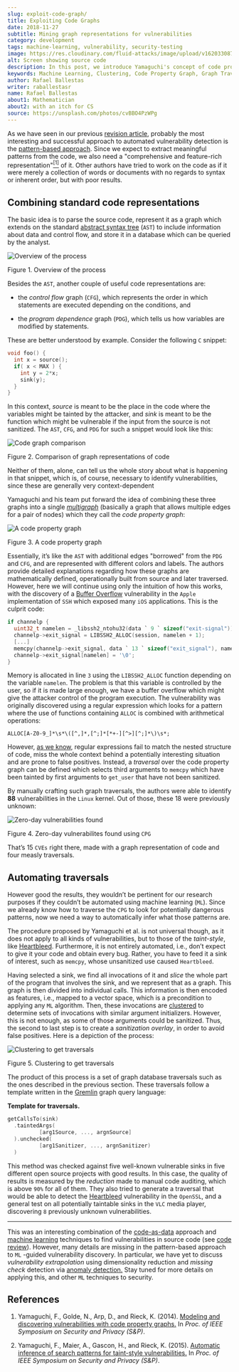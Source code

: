 ```yaml
---
slug: exploit-code-graph/
title: Exploiting Code Graphs
date: 2018-11-27
subtitle: Mining graph representations for vulnerabilities
category: development
tags: machine-learning, vulnerability, security-testing
image: https://res.cloudinary.com/fluid-attacks/image/upload/v1620330872/blog/exploit-code-graph/cover_jx2lqk.webp
alt: Screen showing source code
description: In this post, we introduce Yamaguchi's concept of code property graphs, how to traverse them, and how to guide a computer to do it on its own.
keywords: Machine Learning, Clustering, Code Property Graph, Graph Traversal, Vulnerability, Security, Ethical Hacking, Pentesting
author: Rafael Ballestas
writer: raballestasr
name: Rafael Ballestas
about1: Mathematician
about2: with an itch for CS
source: https://unsplash.com/photos/cvBBO4PzWPg
---
```


As we have seen in our previous [revision
article](../machine-learning-hack/), probably the most interesting and
successful approach to automated vulnerability detection is the
[pattern-based
approach](../machine-learning-hack/#pattern-recognition-approaches).
Since we expect to extract meaningful patterns from the code, we also
need a "comprehensive and feature-rich
representation"[<sup>\[1\]</sup>](#r1) of it. Other authors have tried
to work on the code as if it were merely a collection of words or
documents with no regards to syntax or inherent order, but with poor
results.

## Combining standard code representations

The basic idea is to parse the source code, represent it as a graph
which extends on the standard [abstract syntax
tree](../oracle-code/#databases-out-of-programs) (`AST`) to include
information about data and control flow, and store it in a database
which can be queried by the analyst.

<div class="imgblock">

![Overview of the process](https://res.cloudinary.com/fluid-attacks/image/upload/v1620330870/blog/exploit-code-graph/cpgoverv_bmanha.webp)

<div class="title">

Figure 1. Overview of the process

</div>

</div>

Besides the `AST`, another couple of useful code representations are:

- the *control flow* graph (`CFG`), which represents the order in
  which statements are executed depending on the conditions, and

- the *program dependence* graph (`PDG`), which tells us how variables
  are modified by statements.

These are better understood by example. Consider the following `C`
snippet:

``` C
void foo() {
  int x = source();
  if( x < MAX ) {
    int y = 2*x;
    sink(y);
  }
}
```

In this context, *source* is meant to be the place in the code where the
variables might be tainted by the attacker, and *sink* is meant to be
the function which might be vulnerable if the input from the source is
not sanitized. The `AST`, `CFG`, and `PDG` for such a snippet would look
like this:

<div class="imgblock">

![Code graph comparison](https://res.cloudinary.com/fluid-attacks/image/upload/v1620330871/blog/exploit-code-graph/graphs_glgyjh.webp)

<div class="title">

Figure 2. Comparison of graph representations of code

</div>

</div>

Neither of them, alone, can tell us the whole story about what is
happening in that snippet, which is, of course, necessary to identify
vulnerabilities, since these are generally very context-dependent

Yamaguchi and his team put forward the idea of combining these three
graphs into a single
[*multigraph*](https://en.wikipedia.org/wiki/Multigraph) (basically a
graph that allows multiple edges for a pair of nodes) which they call
the *code property graph*:

<div class="imgblock">

![A code property graph](https://res.cloudinary.com/fluid-attacks/image/upload/v1620330870/blog/exploit-code-graph/codepropgraphex_z4crub.webp)

<div class="title">

Figure 3. A code property graph

</div>

</div>

Essentially, it’s like the `AST` with additional edges "borrowed" from
the `PDG` and `CFG`, and are represented with different colors and
labels. The authors provide detailed explanations regarding how these
graphs are mathematically defined, operationally built from source and
later traversed. However, here we will continue using only the intuition
of how this works, with the discovery of a [Buffer
Overflow](https://www.owasp.org/index.php/Buffer_Overflow) vulnerability
in the `Apple` implementation of `SSH` which exposed many `iOS`
applications. This is the culprit code:

``` C
if channelp {
  uint32_t namelen = _libssh2_ntohu32(data ` 9 ` sizeof("exit-signal"));
  channelp->exit_signal = LIBSSH2_ALLOC(session, namelen + 1);
  [...]
  memcpy(channelp->exit_signal, data ` 13 ` sizeof("exit_signal"), namelen);
  channelp->exit_signal[namelen] = '\0';
}
```

Memory is allocated in line `3` using the `LIBSSH2_ALLOC` function
depending on the variable `namelen`. The problem is that this variable
is controlled by the user, so if it is made large enough, we have a
buffer overflow which might give the attacker control of the program
execution. The vulnerability was originally discovered using a regular
expression which looks for a pattern where the use of functions
containing `ALLOC` is combined with arithmetical operations:

``` text
ALLOC[A-Z0-9_]*\s*\([^,]*,[^;]*[*+-][^>][^;]*\)\s*;
```

However, [as we know](../pars-orationis-secura/#specifying-the-targets),
regular expressions fail to match the nested structure of code, miss the
whole context behind a potentially interesting situation and are prone
to false positives. Instead, a *traversal* over the code property graph
can be defined which selects third arguments to `memcpy` which have been
tainted by first arguments to `get_user` that have not been sanitized.

By manually crafting such graph traversals, the authors were able to
identify **88** vulnerabilities in the `Linux` kernel. Out of those,
these 18 were previously unknown:

<div class="imgblock">

![Zero-day vulnerabilities found](https://res.cloudinary.com/fluid-attacks/image/upload/v1620330871/blog/exploit-code-graph/zeroday_quhuw2.webp)

<div class="title">

Figure 4. Zero-day vulnerabilites found using `CPG`

</div>

</div>

That’s 15 `CVEs` right there, made with a graph representation of code
and four measly traversals.

## Automating traversals

However good the results, they wouldn’t be pertinent for our research
purposes if they couldn’t be automated using machine learning (`ML`).
Since we already know how to traverse the `CPG` to look for potentially
dangerous patterns, now we need a way to automatically infer what those
patterns are.

The procedure proposed by Yamaguchi et al. is not universal though, as
it does not apply to all kinds of vulnerabilities, but to those of the
*taint-style*, like [Heartbleed](../my-heart-bleeds/). Furthermore, it
is not entirely automated, i.e., don’t expect to give it your code and
obtain every bug. Rather, you have to feed it a sink of interest, such
as `memcpy`, whose unsanitized use caused `Heartbleed`.

Having selected a sink, we find all invocations of it and *slice* the
whole part of the program that involves the sink, and we represent that
as a graph. This graph is then divided into individual calls. This
information is then encoded as features, i.e., mapped to a vector space,
which is a precondition to applying any `ML` algorithm. Then, these
invocations are
[clustered](../crash-course-machine-learning/#k-means-clustering) to
determine sets of invocations with similar argument initializers.
However, this is not enough, as some of those arguments could be
sanitized. Thus, the second to last step is to create a *sanitization
overlay*, in order to avoid false positives. Here is a depiction of the
process:

<div class="imgblock">

![Clustering to get traversals](https://res.cloudinary.com/fluid-attacks/image/upload/v1620330870/blog/exploit-code-graph/clustering_pek5vv.webp)

<div class="title">

Figure 5. Clustering to get traversals

</div>

</div>

The product of this process is a set of graph database traversals such
as the ones described in the previous section. These traversals follow a
template written in the [Gremlin](http://tinkerpop.Apache.org/) graph
query language:

**Template for traversals.**

``` C
getCallsTo(sink)
  .taintedArgs(
          [arg1Source, ..., argnSource]
  ).unchecked(
          [arg1Sanitizer, ..., argnSanitizer)
  )
```

This method was checked against five well-known vulnerable sinks in five
different open source projects with good results. In this case, the
quality of results is measured by the *reduction* made to manual code
auditing, which is above `90%` for all of them. They also tried to
generate a traversal that would be able to detect the
[Heartbleed](../my-heart-bleeds/) vulnerability in the `OpenSSL`, and a
general test on all potentially taintable sinks in the `VLC` media
player, discovering `8` previously unknown vulnerabilities.

---
This was an interesting combination of the
[code-as-data](../oracle-code) approach and [machine
learning](../crash-course-machine-learning) techniques to find
vulnerabilities in source code (see [code review](../../solutions/secure-code-review/)).
However, many details are missing in the
pattern-based approach to `ML` -guided vulnerability discovery. In
particular, we have yet to discuss *vulnerability extrapolation* using
dimensionality reduction and *missing check* detection via [anomaly
detection.](../crash-course-machine-learning/#anomaly-detection-via-k-nearest-neighbors)
Stay tuned for more details on applying this, and other `ML` techniques
to security.

## References

1. Yamaguchi, F., Golde, N., Arp, D., and Rieck, K. (2014). [Modeling
    and discovering vulnerabilities with code property
    graphs.](http://user.informatik.uni-goettingen.de/~krieck/docs/2014-ieeesp.pdf)
    In *Proc. of IEEE Symposium on Security and Privacy (S\&P)*.

2. Yamaguchi, F., Maier, A., Gascon, H., and Rieck, K. (2015).
    [Automatic inference of search patterns for taint-style
    vulnerabilities.](https://bit.ly/2Ay7EKc) In *Proc. of IEEE
    Symposium on Security and Privacy (S\&P)*.
